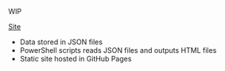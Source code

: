 WIP

[Site](/site/index.html)

* Data stored in JSON files
* PowerShell scripts reads JSON files and outputs HTML files
* Static site hosted in GitHub Pages